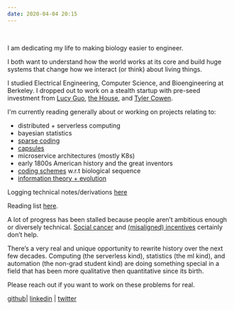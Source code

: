 ```yaml
---
date: 2020-04-04 20:15
---
```

&nbsp;

I am dedicating my life to making biology easier to engineer.

I both want to understand how the world works at its core and build huge systems
that change how we interact (or think) about living things.


I studied Electrical Engineering, Computer Science, and Bioengineering at
Berkeley. I dropped out to work on a stealth startup with pre-seed
investment from [Lucy Guo](https://lucy.ws/), [the
House](https://thehouse.fund/), and [Tyler
Cowen](https://www.mercatus.org/emergent-ventures).

I'm currently reading generally about or working on projects relating to:

  * distributed + serverless computing
  * bayesian statistics
  * [sparse coding](http://www.rctn.org/bruno/papers/highly-overcomplete-SPIE.pdf)
  * [capsules](https://arxiv.org/abs/1906.06818)
  * microservice architectures (mostly K8s)
  * early 1800s American history and the great inventors
  * [coding schemes](https://www.biorxiv.org/content/10.1101/2020.09.04.283929v1.full.pdf)  w.r.t biological sequence 
  * [information theory + evolution](https://arxiv.org/abs/2012.13475)


Logging technical notes/derivations [here](https://notes.kenbw.com/docs)

Reading list [here](/reading).

A lot of progress has been stalled because people aren’t ambitious enough or
diversely technical. [Social cancer](https://facebook.com) and [(misaligned)
incentives](https://janestreet.com) certainly don’t
help.

There’s a very real and unique opportunity to rewrite history over the next few
decades. Computing (the serverless kind), statistics (the ml kind), and
automation (the non-grad student kind) are doing something special in a field
that has been more qualitative then quantitative since its birth.

Please reach out if you want to work on these problems for real.


[github](https://github.com/kennyworkman)|
[linkedin](https://www.linkedin.com/in/kenny-workman-11151115a/) | [twitter](https://twitter.com/kenbwork)
